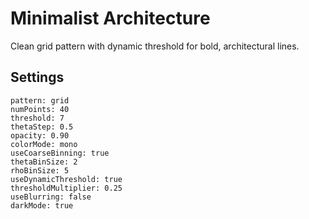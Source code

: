 # Minimalist Architecture

Clean grid pattern with dynamic threshold for bold, architectural lines.

## Settings

```
pattern: grid
numPoints: 40
threshold: 7
thetaStep: 0.5
opacity: 0.90
colorMode: mono
useCoarseBinning: true
thetaBinSize: 2
rhoBinSize: 5
useDynamicThreshold: true
thresholdMultiplier: 0.25
useBlurring: false
darkMode: true
```
